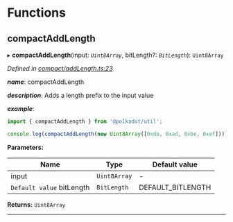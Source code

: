 

# Functions

<a id="compactaddlength"></a>

##  compactAddLength

▸ **compactAddLength**(input: *`Uint8Array`*, bitLength?: *`BitLength`*): `Uint8Array`

*Defined in [compact/addLength.ts:23](https://github.com/polkadot-js/common/blob/f82092e/packages/util/src/compact/addLength.ts#L23)*

*__name__*: compactAddLength

*__description__*: Adds a length prefix to the input value

*__example__*:   

```javascript
import { compactAddLength } from '@polkadot/util';

console.log(compactAddLength(new Uint8Array([0xde, 0xad, 0xbe, 0xef]))); // Uint8Array([4 << 2, 0xde, 0xad, 0xbe, 0xef])
```

**Parameters:**

| Name | Type | Default value |
| ------ | ------ | ------ |
| input | `Uint8Array` | - |
| `Default value` bitLength | `BitLength` |  DEFAULT_BITLENGTH |

**Returns:** `Uint8Array`

___

